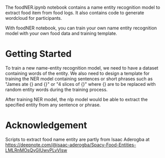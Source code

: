 
The foodNER.ipynb notebook contains a name entity recognition model to extract food item from food logs. It also contains code to generate wordcloud for participants.

With foodNER notebook, you can train your own name entity recognition model with your own food data and training template.

# Getting Started

To train a new name-entity recognition model, we need to have a dataset containing words of the entity. We also need to design a template for training the NER model containing sentences or short phrases such as "James ate {} and {}" or "4 slices of {}" where {} are to be replaced with random entity words during the training process.

After training NER model, the nlp model would be able to extract the specified entity from any sentence or phrase.

# Acknowledgement

Scripts to extract food name entity are partly from Isaac Aderogba at https://deepnote.com/@isaac-aderogba/Spacy-Food-Entities-LMLRnMOsQyGIUwvPLvVlsw



